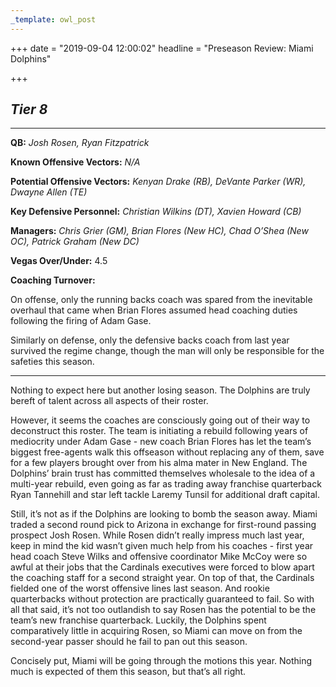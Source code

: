 ```yaml
---
_template: owl_post
---
```



+++
date = "2019-09-04 12:00:02"
headline = "Preseason Review: Miami Dolphins"

+++
## **_Tier 8_**

***

**QB:** _Josh Rosen, Ryan Fitzpatrick_

**Known Offensive Vectors:** _N/A_

**Potential Offensive Vectors:** _Kenyan Drake (RB), DeVante Parker (WR), Dwayne Allen (TE)_

**Key Defensive Personnel:** _Christian Wilkins (DT), Xavien Howard (CB)_

**Managers:** _Chris Grier (GM), Brian Flores (New HC), Chad O’Shea (New OC), Patrick Graham (New DC)_

**Vegas Over/Under:** 4.5

**Coaching Turnover:**

On offense, only the running backs coach was spared from the inevitable overhaul that came when Brian Flores assumed head coaching duties following the firing of Adam Gase.

Similarly on defense, only the defensive backs coach from last year survived the regime change, though the man will only be responsible for the safeties this season.

***

Nothing to expect here but another losing season. The Dolphins are truly bereft of talent across all aspects of their roster.

However, it seems the coaches are consciously going out of their way to deconstruct this roster. The team is initiating a rebuild following years of mediocrity under Adam Gase - new coach Brian Flores has let the team’s biggest free-agents walk this offseason without replacing any of them, save for a few players brought over from his alma mater in New England. The Dolphins’ brain trust has committed themselves wholesale to the idea of a multi-year rebuild, even going as far as trading away franchise quarterback Ryan Tannehill and star left tackle Laremy Tunsil for additional draft capital.

Still, it’s not as if the Dolphins are looking to bomb the season away. Miami traded a second round pick to Arizona in exchange for first-round passing prospect Josh Rosen. While Rosen didn’t really impress much last year, keep in mind the kid wasn’t given much help from his coaches - first year head coach Steve Wilks and offensive coordinator Mike McCoy were so awful at their jobs that the Cardinals executives were forced to blow apart the coaching staff for a second straight year. On top of that, the Cardinals fielded one of the worst offensive lines last season. And rookie quarterbacks without protection are practically guaranteed to fail. So with all that said, it’s not too outlandish to say Rosen has the potential to be the team’s new franchise quarterback. Luckily, the Dolphins spent comparatively little in acquiring Rosen, so Miami can move on from the second-year passer should he fail to pan out this season.

Concisely put, Miami will be going through the motions this year. Nothing much is expected of them this season, but that’s all right.
